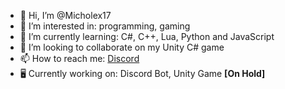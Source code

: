 - 👋 Hi, I’m @Micholex17
- 👀 I’m interested in: programming, gaming
- 🌱 I’m currently learning: C#, C++, Lua, Python and JavaScript
- 💞️ I’m looking to collaborate on my Unity C# game
- 📫 How to reach me: [Discord](https://discord.gg/FestWc3Gp3)
- 🖥️ Currently working on: Discord Bot, Unity Game **[On Hold]**

<!---
Micholex17/Micholex17 is a ✨ special ✨ repository because its `README.md` (this file) appears on your GitHub profile.
You can click the Preview link to take a look at your changes.
--->
